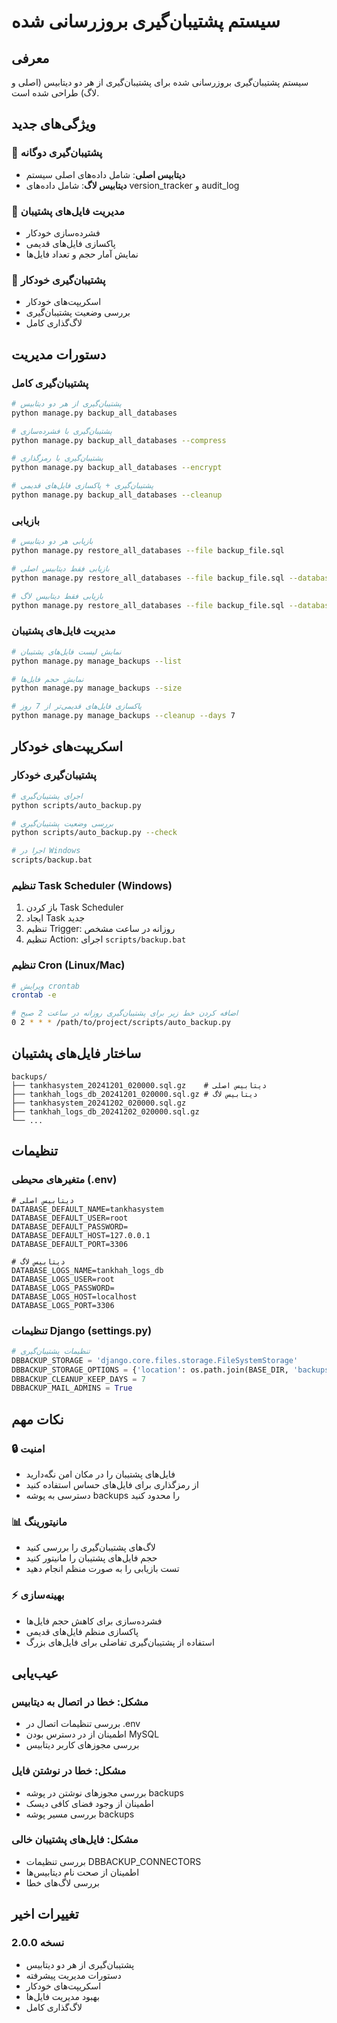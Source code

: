 # سیستم پشتیبان‌گیری بروزرسانی شده

## معرفی
سیستم پشتیبان‌گیری بروزرسانی شده برای پشتیبان‌گیری از هر دو دیتابیس (اصلی و لاگ) طراحی شده است.

## ویژگی‌های جدید

### 🔄 پشتیبان‌گیری دوگانه
- **دیتابیس اصلی**: شامل داده‌های اصلی سیستم
- **دیتابیس لاگ**: شامل داده‌های version_tracker و audit_log

### 📁 مدیریت فایل‌های پشتیبان
- فشرده‌سازی خودکار
- پاکسازی فایل‌های قدیمی
- نمایش آمار حجم و تعداد فایل‌ها

### 🤖 پشتیبان‌گیری خودکار
- اسکریپت‌های خودکار
- بررسی وضعیت پشتیبان‌گیری
- لاگ‌گذاری کامل

## دستورات مدیریت

### پشتیبان‌گیری کامل
```bash
# پشتیبان‌گیری از هر دو دیتابیس
python manage.py backup_all_databases

# پشتیبان‌گیری با فشرده‌سازی
python manage.py backup_all_databases --compress

# پشتیبان‌گیری با رمزگذاری
python manage.py backup_all_databases --encrypt

# پشتیبان‌گیری + پاکسازی فایل‌های قدیمی
python manage.py backup_all_databases --cleanup
```

### بازیابی
```bash
# بازیابی هر دو دیتابیس
python manage.py restore_all_databases --file backup_file.sql

# بازیابی فقط دیتابیس اصلی
python manage.py restore_all_databases --file backup_file.sql --database main

# بازیابی فقط دیتابیس لاگ
python manage.py restore_all_databases --file backup_file.sql --database logs
```

### مدیریت فایل‌های پشتیبان
```bash
# نمایش لیست فایل‌های پشتیبان
python manage.py manage_backups --list

# نمایش حجم فایل‌ها
python manage.py manage_backups --size

# پاکسازی فایل‌های قدیمی‌تر از 7 روز
python manage.py manage_backups --cleanup --days 7
```

## اسکریپت‌های خودکار

### پشتیبان‌گیری خودکار
```bash
# اجرای پشتیبان‌گیری
python scripts/auto_backup.py

# بررسی وضعیت پشتیبان‌گیری
python scripts/auto_backup.py --check

# اجرا در Windows
scripts/backup.bat
```

### تنظیم Task Scheduler (Windows)
1. باز کردن Task Scheduler
2. ایجاد Task جدید
3. تنظیم Trigger: روزانه در ساعت مشخص
4. تنظیم Action: اجرای `scripts/backup.bat`

### تنظیم Cron (Linux/Mac)
```bash
# ویرایش crontab
crontab -e

# اضافه کردن خط زیر برای پشتیبان‌گیری روزانه در ساعت 2 صبح
0 2 * * * /path/to/project/scripts/auto_backup.py
```

## ساختار فایل‌های پشتیبان

```
backups/
├── tankhasystem_20241201_020000.sql.gz    # دیتابیس اصلی
├── tankhah_logs_db_20241201_020000.sql.gz # دیتابیس لاگ
├── tankhasystem_20241202_020000.sql.gz
├── tankhah_logs_db_20241202_020000.sql.gz
└── ...
```

## تنظیمات

### متغیرهای محیطی (.env)
```env
# دیتابیس اصلی
DATABASE_DEFAULT_NAME=tankhasystem
DATABASE_DEFAULT_USER=root
DATABASE_DEFAULT_PASSWORD=
DATABASE_DEFAULT_HOST=127.0.0.1
DATABASE_DEFAULT_PORT=3306

# دیتابیس لاگ
DATABASE_LOGS_NAME=tankhah_logs_db
DATABASE_LOGS_USER=root
DATABASE_LOGS_PASSWORD=
DATABASE_LOGS_HOST=localhost
DATABASE_LOGS_PORT=3306
```

### تنظیمات Django (settings.py)
```python
# تنظیمات پشتیبان‌گیری
DBBACKUP_STORAGE = 'django.core.files.storage.FileSystemStorage'
DBBACKUP_STORAGE_OPTIONS = {'location': os.path.join(BASE_DIR, 'backups')}
DBBACKUP_CLEANUP_KEEP_DAYS = 7
DBBACKUP_MAIL_ADMINS = True
```

## نکات مهم

### 🔒 امنیت
- فایل‌های پشتیبان را در مکان امن نگه‌دارید
- از رمزگذاری برای فایل‌های حساس استفاده کنید
- دسترسی به پوشه backups را محدود کنید

### 📊 مانیتورینگ
- لاگ‌های پشتیبان‌گیری را بررسی کنید
- حجم فایل‌های پشتیبان را مانیتور کنید
- تست بازیابی را به صورت منظم انجام دهید

### ⚡ بهینه‌سازی
- فشرده‌سازی برای کاهش حجم فایل‌ها
- پاکسازی منظم فایل‌های قدیمی
- استفاده از پشتیبان‌گیری تفاضلی برای فایل‌های بزرگ

## عیب‌یابی

### مشکل: خطا در اتصال به دیتابیس
- بررسی تنظیمات اتصال در .env
- اطمینان از در دسترس بودن MySQL
- بررسی مجوزهای کاربر دیتابیس

### مشکل: خطا در نوشتن فایل
- بررسی مجوزهای نوشتن در پوشه backups
- اطمینان از وجود فضای کافی دیسک
- بررسی مسیر پوشه backups

### مشکل: فایل‌های پشتیبان خالی
- بررسی تنظیمات DBBACKUP_CONNECTORS
- اطمینان از صحت نام دیتابیس‌ها
- بررسی لاگ‌های خطا

## تغییرات اخیر

### نسخه 2.0.0
- پشتیبان‌گیری از هر دو دیتابیس
- دستورات مدیریت پیشرفته
- اسکریپت‌های خودکار
- بهبود مدیریت فایل‌ها
- لاگ‌گذاری کامل
